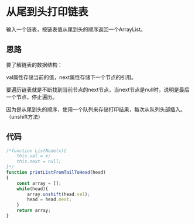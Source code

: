 # 从尾到头打印链表

输入一个链表，按链表值从尾到头的顺序返回一个ArrayList。

## 思路

要了解链表的数据结构：

val属性存储当前的值，next属性存储下一个节点的引用。

要遍历链表就是不断找到当前节点的next节点，当next节点是null时，说明是最后一个节点，停止遍历。

因为是从尾到头的顺序，使用一个队列来存储打印结果，每次从队列头部插入。（unshift方法）

## 代码

```js
/*function ListNode(x){
    this.val = x;
    this.next = null;
}*/
function printListFromTailToHead(head)
{
    const array = [];
    while(head){
        array.unshift(head.val);
        head = head.next;
    }
    return array;
}
```